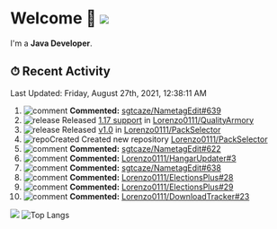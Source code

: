 # Welcome 👋 ![](https://hit.yhype.me/github/profile?user_id=69311874)

I'm a **Java Developer**.

## ⏱ Recent Activity

<!--RECENT_ACTIVITY:last_update-->
Last Updated: Friday, August 27th, 2021, 12:38:11 AM
<!--RECENT_ACTIVITY:last_update_end-->

<!--RECENT_ACTIVITY:start-->
1. ![comment] **Commented:** [sgtcaze/NametagEdit#639](https://github.com/sgtcaze/NametagEdit/issues/639#issuecomment-906106581)
2. ![release] Released [1.17 support](https://github.com/Lorenzo0111/QualityArmory/releases/tag/2.0) in [Lorenzo0111/QualityArmory](https://github.com/Lorenzo0111/QualityArmory)
3. ![release] Released [v1.0](https://github.com/Lorenzo0111/PackSelector/releases/tag/1.0) in [Lorenzo0111/PackSelector](https://github.com/Lorenzo0111/PackSelector)
4. ![repoCreated] Created new repository [Lorenzo0111/PackSelector](https://github.com/Lorenzo0111/PackSelector)
5. ![comment] **Commented:** [sgtcaze/NametagEdit#622](https://github.com/sgtcaze/NametagEdit/pull/622#discussion_r694627920)
6. ![comment] **Commented:** [Lorenzo0111/HangarUpdater#3](https://github.com/Lorenzo0111/HangarUpdater/pull/3#issuecomment-903514315)
7. ![comment] **Commented:** [sgtcaze/NametagEdit#638](https://github.com/sgtcaze/NametagEdit/issues/638#issuecomment-903514046)
8. ![comment] **Commented:** [Lorenzo0111/ElectionsPlus#28](https://github.com/Lorenzo0111/ElectionsPlus/pull/28#issuecomment-902857984)
9. ![comment] **Commented:** [Lorenzo0111/ElectionsPlus#29](https://github.com/Lorenzo0111/ElectionsPlus/pull/29#issuecomment-902857964)
10. ![comment] **Commented:** [Lorenzo0111/DownloadTracker#23](https://github.com/Lorenzo0111/DownloadTracker/pull/23#issuecomment-902857757)
<!--RECENT_ACTIVITY:end-->

[![](https://github-readme-stats.vercel.app/api?username=Lorenzo0111&show_icons=true&count_private=true)](https://github.com/Lorenzo0111)
![Top Langs](https://github-readme-stats.vercel.app/api/top-langs/?username=Lorenzo0111&layout=compact)

[issueOpened]: https://cdn.jsdelivr.net/gh/Readme-Workflows/Readme-Icons@main/icons/octicons/IssueOpenedOld.svg
[issueClosed]: https://cdn.jsdelivr.net/gh/Readme-Workflows/Readme-Icons@main/icons/octicons/IssueClosedOld.svg

[prOpened]: https://cdn.jsdelivr.net/gh/Readme-Workflows/Readme-Icons@main/icons/octicons/PullRequestOpened.svg
[prClosed]: https://cdn.jsdelivr.net/gh/Readme-Workflows/Readme-Icons@main/icons/octicons/PullRequestClosed.svg
[prMerged]: https://cdn.jsdelivr.net/gh/Readme-Workflows/Readme-Icons@main/icons/octicons/PullRequestMerged.svg

[comment]: https://cdn.jsdelivr.net/gh/Readme-Workflows/Readme-Icons@main/icons/octicons/Comment.svg

[changesRequested]: https://cdn.jsdelivr.net/gh/Readme-Workflows/Readme-Icons@main/icons/octicons/RequestedChanges.svg
[approved]: https://cdn.jsdelivr.net/gh/Readme-Workflows/Readme-Icons@main/icons/octicons/ApprovedChanges.svg

[repoCreated]: https://cdn.jsdelivr.net/gh/Readme-Workflows/Readme-Icons@main/icons/octicons/Repository.svg
[release]: https://cdn.jsdelivr.net/gh/Readme-Workflows/Readme-Icons@main/icons/octicons/Release.svg
[star]: https://cdn.jsdelivr.net/gh/Readme-Workflows/Readme-Icons@main/icons/octicons/StarredRepository.svg
[wiki]: https://cdn.jsdelivr.net/gh/Readme-Workflows/Readme-Icons@main/icons/octicons/Wiki.svg
[fork]: https://cdn.jsdelivr.net/gh/Readme-Workflows/Readme-Icons@main/icons/octicons/ForkedRepository.svg
[people]: https://cdn.jsdelivr.net/gh/Readme-Workflows/Readme-Icons@main/icons/octicons/People.svg
